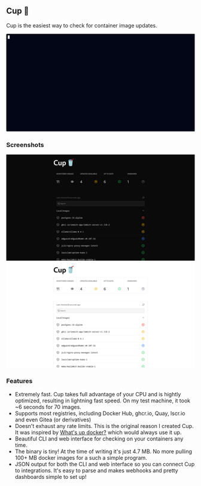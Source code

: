 ## Cup 🥤

Cup is the easiest way to check for container image updates.

![Demo](https://github.com/sergi0g/cup/blob/main/screenshots/cup.gif?raw=true)

### Screenshots

![Cup web in light mode](https://github.com/sergi0g/cup/blob/main/screenshots/web_dark.png?raw=true)
![Cup web in dark mode](https://github.com/sergi0g/cup/blob/main/screenshots/web_light.png?raw=true)

### Features

- Extremely fast. Cup takes full advantage of your CPU and is hightly optimized, resulting in lightning fast speed. On my test machine, it took ~6 seconds for 70 images.
- Supports most registries, including Docker Hub, ghcr.io, Quay, lscr.io and even Gitea (or derivatives)
- Doesn't exhaust any rate limits. This is the original reason I created Cup. It was inspired by [What's up docker?](https://github.com/fmartinou/whats-up-docker) which would always use it up.
- Beautiful CLI and web interface for checking on your containers any time.
- The binary is tiny! At the time of writing it's just 4.7 MB. No more pulling 100+ MB docker images for a such a simple program.
- JSON output for both the CLI and web interface so you can connect Cup to integrations. It's easy to parse and makes webhooks and pretty dashboards simple to set up!
